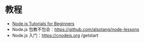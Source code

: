# 教程
- [Node.js Tutorials for Beginners](https://www.youtube.com/playlist?list=PL6gx4Cwl9DGBMdkKFn3HasZnnAqVjzHn_)
- Node.js 包教不包会：https://github.com/alsotang/node-lessons
- Node.js 入门：https://cnodejs.org      /getstart